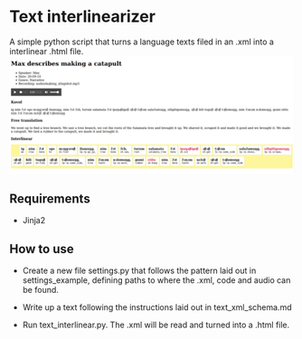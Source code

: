# Text interlinearizer
A simple python script that turns a language texts filed in an .xml into a interlinear .html file.
![interlinear_example](https://raw.githubusercontent.com/stevetasticsteve/text_interlinear/master/interlinear_example.jpg)

## Requirements
- Jinja2

## How to use
- Create a new file settings.py that follows the pattern laid out in settings_example, defining paths
to where the .xml, code and audio can be found.

- Write up a text following the instructions laid out in text_xml_schema.md

- Run text_interlinear.py. The .xml will be read and turned into a .html file.